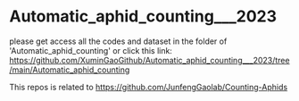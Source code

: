 # Automatic_aphid_counting___2023
please get access all the codes and dataset in the folder of 'Automatic_aphid_counting' or click this link: https://github.com/XuminGaoGithub/Automatic_aphid_counting___2023/tree/main/Automatic_aphid_counting

This repos is related to https://github.com/JunfengGaolab/Counting-Aphids

